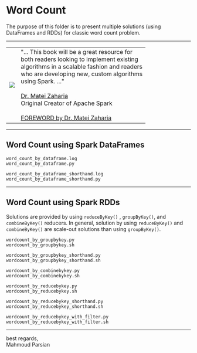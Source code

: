 # Word Count

The purpose of this folder is to present 
multiple solutions (using DataFrames and RDDs)
for classic word count problem.

------

<table>
<tr>
<td>
<a href="https://www.oreilly.com/library/view/data-algorithms-with/9781492082378/">
<img src="https://learning.oreilly.com/library/cover/9781492082378/250w/">
</a>
</td>
<td>
"... This  book  will be a  great resource for <br>
both readers looking  to  implement  existing <br>
algorithms in a scalable fashion and readers <br>
who are developing new, custom algorithms  <br>
using Spark. ..." <br>
<br>
<a href="https://cs.stanford.edu/people/matei/">Dr. Matei Zaharia</a><br>
Original Creator of Apache Spark <br>
<br>
<a href="https://github.com/mahmoudparsian/data-algorithms-with-spark/blob/master/docs/FOREWORD_by_Dr_Matei_Zaharia.md">FOREWORD by Dr. Matei Zaharia</a><br>
</td>
</tr>   
</table>

--------

## Word Count using Spark DataFrames

	word_count_by_dataframe.log
	word_count_by_dataframe.py
	
	word_count_by_dataframe_shorthand.log
	word_count_by_dataframe_shorthand.py

------

## Word Count using Spark RDDs

Solutions are provided by using `reduceByKey()`
, `groupByKey()`, and `combineByKey()` reducers. 
In general, solution by using `reduceByKey()` and
`combineByKey()` are  scale-out solutions
than using `groupByKey()`.


	wordcount_by_groupbykey.py
	wordcount_by_groupbykey.sh
	
	wordcount_by_groupbykey_shorthand.py
	wordcount_by_groupbykey_shorthand.sh
	
	wordcount_by_combinebykey.py
	wordcount_by_combinebykey.sh
	
	wordcount_by_reducebykey.py
	wordcount_by_reducebykey.sh
	
	wordcount_by_reducebykey_shorthand.py
	wordcount_by_reducebykey_shorthand.sh
	
	wordcount_by_reducebykey_with_filter.py
	wordcount_by_reducebykey_with_filter.sh


------

best regards, <br>
Mahmoud Parsian
